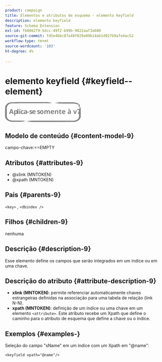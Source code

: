 ```yaml
---
product: campaign
title: Elementos e atributos de esquema - elemento keyfield
description: elemento keyfield
feature: Schema Extension
exl-id: fb0862f9-5dcc-49f2-b99b-9822aaf3a680
source-git-commit: fd5e4bbc87a48f029a09b14ab1d927b9afe4ac52
workflow-type: tm+mt
source-wordcount: '103'
ht-degree: 4%

---
```


# elemento keyfield {#keyfield--element}

![](../../../assets/v7-only.svg)

## Modelo de conteúdo {#content-model-9}

campo-chave:==EMPTY

## Atributos {#attributes-9}

* @xlink (MNTOKEN)
* @xpath (MNTOKEN)

## Pais {#parents-9}

`<key>` , `<dbindex />`

## Filhos {#children-9}

nenhuma

## Descrição {#description-9}

Esse elemento define os campos que serão integrados em um índice ou em uma chave.

## Descrição do atributo {#attribute-description-9}

* **xlink (MNTOKEN)**: permite referenciar automaticamente chaves estrangeiras definidas na associação para uma tabela de relação (link N-N).
* **xpath (MNTOKEN)**: definição de um índice ou uma chave em um elemento `<attribute>`. Este atributo recebe um Xpath que define o caminho para o atributo de esquema que define a chave ou o índice.

## Exemplos {#examples-}

Seleção do campo &quot;sName&quot; em um índice com um Xpath em &quot;@name&quot;:

```
<keyfield xpath="@name"/>
```
